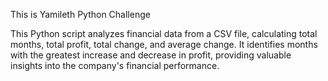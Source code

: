 This is Yamileth Python Challenge 

This Python script analyzes financial data from a CSV file, calculating total months, total profit, total change, and average change. It identifies months with the greatest increase and decrease in profit, providing valuable insights into the company's financial performance.

